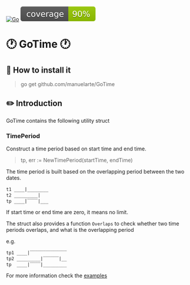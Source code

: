 [![Go](https://github.com/manuelarte/GoTime/actions/workflows/go.yml/badge.svg)](https://github.com/manuelarte/GoTime/actions/workflows/go.yml)
![coverage](https://raw.githubusercontent.com/manuelarte/GoTime/badges/.badges/main/coverage.svg)
# 🕐 GoTime 🕐

## 📝 How to install it

> go get github.com/manuelarte/GoTime

## ✏️ Introduction

GoTime contains the following utility struct

### TimePeriod

Construct a time period based on start time and end time.

> tp, err := NewTimePeriod(startTime, endTime)

The time period is built based on the overlapping period between the two dates.

```
t1 ____|________
t2 _________|
tp ____|‾‾‾‾|___
```

If start time or end time are zero, it means no limit.  

The struct also provides a function `Overlaps` to check whether two time periods overlaps, and what is the overlapping period

e.g.

```
tp1 ____|‾‾‾‾‾‾‾‾‾‾‾‾‾‾
tp2 _________|‾‾‾‾‾‾|__
tp  ____|‾‾‾‾|_________
```

For more information check the [examples](./examples)
